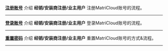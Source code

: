 **[注册账号](<register.md>)**
介绍 **经销/安装商注册/业主用户** 注册MatriCloud账号的流程。
*****
**[登录账号](<login.md>)**
介绍 **经销/安装商注册/业主用户** 登录MatriCloud账号的流程。 
*****
**[重置密码](<password.md>)**
介绍 **经销/安装商注册/业主用户**  重置MatriCloud账号的方式&流程。
*****

